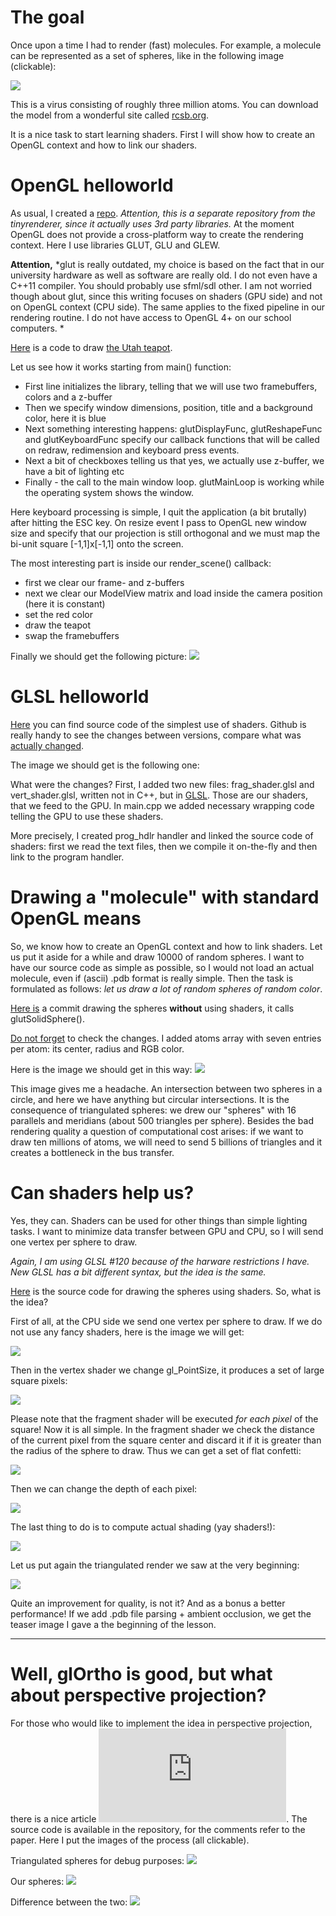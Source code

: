 # The goal

Once upon a time I had to render (fast) molecules. For example, a molecule can be represented as a set of spheres, like in the following image (clickable):

[![](https://hsto.org/getpro/habr/post_images/ca2/e9b/7a2/ca2e9b7a235690715acd5dc35da4d919.png)](https://hsto.org/getpro/habr/post_images/ca2/e9b/7a2/ca2e9b7a235690715acd5dc35da4d919.png)

This is a virus consisting of roughly three million atoms. You can download the model from a wonderful site called [rcsb.org](http://www.rcsb.org/pdb/explore.do?structureId=2BTV). 

It is a nice task to start learning shaders. First I will show how to create an OpenGL context and how to link our shaders.

# OpenGL helloworld

As usual, I created a [repo](https://github.com/ssloy/glsltuto/tree/006d7a1be29e2513af6700db7ed0d0063e859a2e). *Attention, this is a separate repository from the tinyrenderer, since it actually uses 3rd party libraries.* At the moment OpenGL does not provide a cross-platform way to create the rendering context. Here I use libraries GLUT, GLU and GLEW. 

**Attention,** *glut is really outdated, my choice is based on the fact that in our university hardware as well as software are really old. I do not even have a C++11 compiler. You should probably use sfml/sdl other. I am not worried though about glut, since this writing focuses on shaders (GPU side) and not on OpenGL context (CPU side). The same applies to the fixed pipeline in our rendering routine. I do not have access to OpenGL 4+ on our school computers. *

[Here](https://github.com/ssloy/glsltuto/blob/006d7a1be29e2513af6700db7ed0d0063e859a2e/main.cpp) is a code to draw [the Utah teapot](http://en.wikipedia.org/wiki/Utah_teapot).

Let us see how it works starting from main() function:
* First line initializes the library, telling that we will use two framebuffers, colors and a z-buffer
* Then we specify window dimensions, position, title and a background color, here it is blue
* Next something interesting happens: glutDisplayFunc, glutReshapeFunc and glutKeyboardFunc specify our callback functions that will be called on redraw, redimension and keyboard press events.
* Next a bit of checkboxes telling us that yes, we actually use z-buffer, we have a bit of lighting etc
* Finally - the call to the main window loop. glutMainLoop is working while the operating system shows the window.

Here keyboard processing is simple, I quit the application (a bit brutally) after hitting the ESC key. On resize event I pass to OpenGL new window size and specify that our projection is still orthogonal and we must map the bi-unit square [-1,1]x[-1,1] onto the screen.

The most interesting part is inside our render_scene() callback:
* first we clear our frame- and z-buffers
* next we clear our ModelView matrix and load inside the camera position (here it is constant)
* set the red color
* draw the teapot
* swap the framebuffers

Finally we should get the following picture:
![](https://habrastorage.org/getpro/habr/post_images/07a/035/9e5/07a0359e5c30889f63555cd4efa85624.png)

# GLSL helloworld

[Here](https://github.com/ssloy/glsltuto/tree/ebc9594a594bcedd7e91a5880bfef8e25ba81044) you can find source code of the simplest use of shaders. Github is really handy to see the changes between versions, compare what was [actually changed](https://github.com/ssloy/glsltuto/commit/ebc9594a594bcedd7e91a5880bfef8e25ba81044).

The image we should get is the following one:
[](https://habrastorage.org/getpro/habr/post_images/ec8/be3/fe5/ec8be3fe50ec9258ad9bd5bb328c4c8e.png)

What were the changes? First, I added two new files: frag_shader.glsl and vert_shader.glsl, written not in C++, but in [GLSL](http://en.wikipedia.org/wiki/OpenGL_Shading_Language). Those are our shaders, that we feed to the GPU. In main.cpp we added necessary wrapping code telling the GPU to use these shaders.

More precisely, I created prog_hdlr handler and linked the source code of shaders: first we read the text files, then we compile it on-the-fly and then link to the program handler.

# Drawing a "molecule" with standard OpenGL means

So, we know how to create an OpenGL context and how to link shaders. Let us put it aside for a while and draw 10000 of random spheres. I want to have our source code as simple as possible, so I would not load an actual molecule, even if (ascii) .pdb format is really simple. Then the task is formulated as follows: *let us draw a lot of random spheres of random color*.

[Here is](https://github.com/ssloy/glsltuto/tree/5cfd168c3734072e1af96f0849f544e762dd1b98) a commit drawing the spheres **without** using shaders, it calls glutSolidSphere().

[Do not forget](https://github.com/ssloy/glsltuto/commit/5cfd168c3734072e1af96f0849f544e762dd1b98) to check the changes. I added atoms array with seven entries per atom: its center, radius and RGB color.

Here is the image we should get in this way:
![](https://habrastorage.org/getpro/habr/post_images/12c/a31/763/12ca317633a2472dc66bc6b4db013677.png)

This image gives me a headache. An intersection between two spheres in a circle, and here we have anything but circular intersections. It is the consequence of triangulated spheres: we drew our "spheres" with 16 parallels and meridians (about 500 triangles per sphere). Besides the bad rendering quality a question of computational cost arises: if we want to draw ten millions of atoms, we will need to send 5 billions of triangles and it creates a bottleneck in the bus transfer.

# Can shaders help us?

Yes, they can. Shaders can be used for other things than simple lighting tasks. I want to minimize data transfer between GPU and CPU, so I will send one vertex per sphere to draw.

*Again, I am using GLSL #120 because of the harware restrictions I have. New GLSL has a bit different syntax, but the idea is the same.*

[Here](https://github.com/ssloy/glsltuto/tree/b58de5f79de31ff0522ddd81eaead4a94f8595b3) is the source code for drawing the spheres using shaders. So, what is the idea?

First of all, at the CPU side we send one vertex per sphere to draw. If we do not use any fancy shaders, here is the image we will get:

![](https://habrastorage.org/getpro/habr/post_images/fb0/48c/3c3/fb048c3c313377c098a45a2faa761866.png)

Then in the vertex shader we change gl_PointSize, it produces a set of large square pixels:

![](https://habrastorage.org/getpro/habr/post_images/6a9/4ef/841/6a94ef841cacdaea03e3482abcefcf1c.png)

Please note that the fragment shader will be executed *for each pixel* of the square! Now it is all simple. In the fragment shader we check the distance of the current pixel from the square center and discard it if it is greater than the radius of the sphere to draw. Thus we can get a set of flat confetti:

![](https://hsto.org/files/517/a19/830/517a19830f0c400e82f985d11e50accb.png)

Then we can change the depth of each pixel:

![](https://hsto.org/files/bf2/899/dd3/bf2899dd30454301b05a4b248c3c948b.png)

The last thing to do is to compute actual shading (yay shaders!):

![](https://habrastorage.org/getpro/habr/post_images/ea2/917/919/ea291791954647279347a9e90fd8481d.png)

Let us put again the triangulated render we saw at the very beginning:

![](https://habrastorage.org/getpro/habr/post_images/12c/a31/763/12ca317633a2472dc66bc6b4db013677.png)

Quite an improvement for quality, is not it? And as a bonus a better performance! If we add .pdb file parsing + ambient occlusion, we get the teaser image I gave a the beginning of the lesson.


***


# Well, glOrtho is good, but what about perspective projection?

For those who would like to implement the idea in perspective projection, there is a nice article ![here](http://reality.cs.ucl.ac.uk/projects/quadrics/pbg06.pdf). The source code is available in the repository, for the comments refer to the paper. Here I put the images of the process (all clickable).

Triangulated spheres for debug purposes:
[![](https://raw.githubusercontent.com/ssloy/glsltuto/master/shots/glut_spheres.png)](https://raw.githubusercontent.com/ssloy/glsltuto/master/shots/glut_spheres.png)

Our spheres:
[![](https://raw.githubusercontent.com/ssloy/glsltuto/master/shots/fragment_shader_depth_a.png)](https://raw.githubusercontent.com/ssloy/glsltuto/master/shots/fragment_shader_depth_a.png)

Difference between the two:
[![](https://raw.githubusercontent.com/ssloy/glsltuto/master/shots/fragment_shader_depth_b.png)](https://raw.githubusercontent.com/ssloy/glsltuto/master/shots/fragment_shader_depth_b.png)